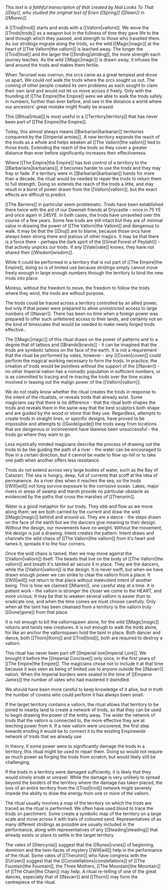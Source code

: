 *This text is a faithful transcription of that created by Nial Looks To That [[Day]], who studied the original text of Erien [[Spring]] [[Dawn]] in [[Miaren]].*

A [[Trod|trod]] starts and ends with a [[Vallorn|vallorn]]. We wove the [[Trods|trods]] as a weapon but in the fullness of time they gave life to the land through which they passed, and strength to those who travelled them. As our stridings migrate along the trods, so the wild [[Magic|magic]] at the heart of [[The Vallorn|the vallorn]] is leached away. The longer the [[Trod|trod]] and the larger the [[Striding|striding]], the more strength each journey leaches. As the wild [[Magic|magic]] is drawn away, it infuses the land around the trods and makes them fertile.

When Terunael was overrun, the orcs came as a great tempest and drove us apart. We could not walk the trods where the orcs sought us out. The coming of other people created its own problems as each sought to claim their own land and would not let us move across it freely. Only with the founding of [[The Empire|the Empire]] were we able to walk the trods safely in numbers, further than ever before, and see in the distance a world where our ancestors' great mistake might finally be erased.

This [[Ritual|ritual]] is most useful in a [[Territory|territory]] that has never been part of [[The Empire|the Empire]].

Today, this almost always means [[Barbarian|barbarian]] territories conquered by the [[Imperial armies]]. A new territory expands the reach of the trods as a whole and helps weaken all [[The Vallorn|the vallorn]] tied to those trods. Extending the reach of the trods so they cover a greater distance than ever before significantly increases their effectiveness.

Where [[The Empire|the Empire]] has lost control of a territory to the [[Barbarians|barbarians]], it becomes harder to use the trods and they may fray or fade. If a territory were in [[Barbarian|barbarian]] hands for more than a decade, the ritual would be needed to repair the trods to return them to full strength. Doing so extends the reach of the trods a little, and may result in a burst of power drawn from the [[Vallorn|vallorn]], but the exact effects are difficult to predict.

[[The Barrens]] in particular seem problematic. Trods have been established there twice with the aid of our Dawnish friends at Drycastle - once in 75 YE and once again in 245YE. In both cases, the trods have unravelled over the course of a few years. Some few trods are still intact but they are of minimal value in drawing the power of [[The Vallorn|the Vallorn]] and dangerous to walk. It may be that the [[Druj]] are to blame, because those orcs have always been strong there and jealous of other magics. It may be that there is a force there - perhaps the dark spirit of the [[Great Forest of Peytaht]] - that actively unpicks our trods. If any [[Vate|vate]] knows, they have not shared their [[Wisdom|wisdom]].

While it could be performed in a territory that is not part of [[The Empire|the Empire]], doing so is of limited use because stridings simply cannot move freely enough in large enough numbers through the territory to bind the new trods into place.

Moreso, without the freedom to move, the freedom to follow the trods where they wind, the trods are without purpose.

The trods could be traced across a territory controlled by an allied power, but only if that power were prepared to allow unrestricted access to large numbers of [[Navarr]]. There has been no time when a foreign power was prepared to offer such unfettered access to their lands, and certainly not on the kind of timescales that would be needed to make newly forged trods effective..

The [[Magic|magic]] of this ritual draws on the power of patterns and to a degree that of tattoos and [[Brands|brands]] - it can be imagined that the trods are symbolic tattoos on the face of the earth. It is not a requirement that the ritual be performed by vates, however - any [[Coven|coven]] could perform the magical working necessary to form the trods. In practice, the creation of trods would be pointless without the support of the [[Navarr]] - no other Imperial nation has a nomadic population in sufficient numbers, or is as committed to tracing and re-tracing the trods over the time scales involved in teasing out the malign power of the [[Vallorn|vallorn]].

We do not really know whether the ritual creates the trods in response to the intent of the ritualists, or reveals trods that already exist. Some magicians say that there is no difference - that the ritual both shapes the trods and reveals them in the same way that the best sculptors both shape and are guided by the wood or stone that they use. Regardless, attempts to create trods in straight lines, or specific designs, have proved to be impossible and attempts to [[Guide|guide]] the trods away from locations that are dangerous or inconvenient have likewise been unsuccessful - the trods go where they want to go.

Less mystically minded magicians describe the process of drawing out the trods to be like guiding the path of a river - the water can be encouraged to flow in a certain direction, but it cannot be made to flow up-hill or to take one path when another offers less resistance.

Trods do not extend across very large bodies of water, such as the Bay of Catazarr. The sea is hungry, deep, full of currents that scoff at the idea of permanence. As a river dies when it reaches the sea, so the trods [[Will|will]] not long survive exposure to the corrosive ocean. Lakes, major rivers or areas of swamp and marsh provide no particular obstacle as evidenced by the paths that cross the marshes of [[Therunin]].

Water is a good metaphor for our trods. They ebb and flow as we move along them; we are both carried by the current and draw the wild [[Magic|magic]] behind and around us. They are a dance - the steps drawn on the face of the earth but we the dancers give meaning to their design. Without the design, our movements have no weight. Without the movement, the design is just a drawing. Intent creates the pattern. Intent draws and channels the wild chaos of [[The Vallorn|the vallorn]] from it's heart and tames it, spreads it to the four corners.

Once the wild chaos is tamed, then we may move against the [[Vallorn|vallorn]] itself. The beasts that live on the body of [[The Vallorn|the vallorn]] and breath it's tainted air secure it in place. They are the dancers, while the [[Vallorn|vallorn]] is the design. It is never swift, but when we have drawn enough power we can strike to clear the vallorn from a place. It [[Will|will]] not return to that place without malevolent intent of another being. This is how we claimed [[Miaren]], one careful step at a time. It is patient work - the vallorn is stronger the closer we come to the HEART, and more vicious. It may be that to weaken several vallorn is easier than to eradicate one, and when the time comes we must choose carefully. Only when all the taint has been cleansed from a territory is the vallorn truly [[Gone|gone]] from that place.

It is not enough to kill the vallornspawn alone, for the wild [[Magic|magic]] returns and twists new creatures. It is not enough to walk the trods alone, for like an anchor the vallornspawn hold the taint in place. Both dancer and dance, both [[Thorn|thorn]] and [[Trod|trod]], both are required to destroy a vallorn.

This ritual has never been part off [[Imperial lore|Imperial Lore]]. We brought it before the [[Imperial Conclave]] only once, in the first years of [[The Empire|the Empire]]. The magicians chose not to include it at that time because it was seen as being of limited use to anyone outside the [[Navarr]] nation. When the Imperial borders were sealed in the time of [[Emperor James]] the number of vates who had mastered it dwindled.

We should have been more careful to keep knowledge of it alive, but in truth the number of covens who could perform it has always been small.

If the target territory contains a vallorn, the ritual allows that territory to be joined to nearby land to create a network of trods, so that they can be used to begin drawing the power of the entity away. The wider the network of trods that the vallorn is connected to, the more effective they are at leeching power from it. If a new vallorn were uncovered, the first step towards eroding it would be to connect it to the existing Empirewide network of trods that we already use.

In theory, if some power were to significantly damage the trods in a territory, this ritual might be used to repair them. Doing so would not require as much power as forging the trods from scratch, but would likely still be challenging.

If the trods in a territory were damaged sufficiently, it is likely that they would slowly erode or unravel. While the damage is very unlikely to spread beyond the borders of the territory where the damage has taken placed, the loss of an entire territory from the [[Trod|trod]] network might severely impede the ability to draw the energy from one or more of the vallorn.

The ritual usually involves a map of the territory on which the trods are traced as the ritual is performed. We often have used blood to trace the trods on parchment. Some create a symbolic map of the territory on a large scale and move across it with trails of coloured sand. Representatives of as many different stridings as possible are usually included in the performance, along with representatives of any [[Steading|steading]] that already exists or plans to settle in the target territory.

The vates of [[Hercynia]] suggest that the [[Runes|runes]] of beginning, dominion and the twin-faces of mystery [[Will|will]] help in the performance of the ritual. Some vates of [[Therunin]] who have congress with the [[Urizen]] suggest that the [[Constellations|constellations]] of [[The Fountain|the Fountain]], the Three Mothers, [[The Mountain|the Mountain]] of [[The Chain|the Chain]] may help. A ritual re-telling of one of the great dances, especially that of [[Navarr]] and [[Thorn]] may form the centrepiece of the ritual.
